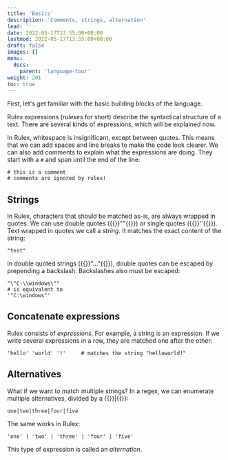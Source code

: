 ```yaml
---
title: 'Basics'
description: 'Comments, strings, alternation'
lead: ''
date: 2022-05-17T13:55:00+00:00
lastmod: 2022-05-17T13:55:00+00:00
draft: false
images: []
menu:
  docs:
    parent: 'language-tour'
weight: 201
toc: true
---
```


First, let's get familiar with the basic building blocks of the language.

Rulex expressions (_rulexes_ for short) describe the syntactical structure of a text. There are
several kinds of expressions, which will be explained now.

In Rulex, whitespace is insignificant, except between quotes. This means that we can add spaces
and line breaks to make the code look clearer. We can also add comments to explain what the
expressions are doing. They start with a `#` and span until the end of the line:

```rulex
# this is a comment
# comments are ignored by rulex!
```

## Strings

In Rulex, characters that should be matched as-is, are always wrapped in quotes. We can use
double quotes ({{<rulex>}}""{{</rulex>}}) or single quotes ({{<rulex>}}''{{</rulex>}}). Text wrapped
in quotes we call a _string_. It matches the exact content of the string:

```rulex
"test"
```

In double quoted strings ({{<rulex>}}"..."{{</rulex>}}), double quotes can be escaped by prepending
a backslash. Backslashes also must be escaped:

```rulex
"\"C:\\windows\""
# is equivalent to
'"C:\windows"'
```

## Concatenate expressions

Rulex consists of _expressions_. For example, a string is an expression. If we write several
expressions in a row, they are matched one after the other:

```rulex
'hello' 'world' '!'     # matches the string "helloworld!"
```

## Alternatives

What if we want to match multiple strings? In a regex, we can enumerate multiple alternatives,
divided by a {{<rulex>}}|{{</rulex>}}:

```regexp
one|two|three|four|five
```

The same works in Rulex:

```rulex
'one' | 'two' | 'three' | 'four' | 'five'
```

This type of expression is called an _alternation_.
